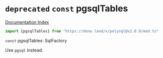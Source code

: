 # `deprecated` `const` pgsqlTables

[Documentation Index](../README.md)

```ts
import {pgsqlTables} from "https://deno.land/x/polysql@v2.0.9/mod.ts"
```

`const` pgsqlTables: SqlFactory

Use `pgsql` instead.

